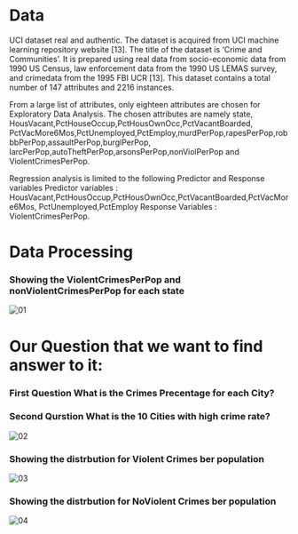 # Data 
 UCI dataset  real and authentic. The dataset is acquired from UCI machine learning repository website [13]. The title of
the dataset is ‘Crime and Communities’. It is prepared using real data from socio-economic data from 1990 US Census, law  enforcement data from the 1990 US LEMAS survey, and crimedata from the 1995 FBI UCR [13]. This dataset contains a total number of 147 attributes and 2216 instances.

From a large list of attributes, only eighteen attributes are chosen for Exploratory Data Analysis. The chosen attributes are namely state, HousVacant,PctHouseOccup,PctHousOwnOcc,PctVacantBoarded, PctVacMore6Mos,PctUnemployed,PctEmploy,murdPerPop,rapesPerPop,robbbPerPop,assaultPerPop,burglPerPop, larcPerPop,autoTheftPerPop,arsonsPerPop,nonViolPerPop and ViolentCrimesPerPop.

Regression analysis is limited to the following Predictor and Response variables Predictor variables : HousVacant,PctHousOccup,PctHousOwnOcc,PctVacantBoarded,PctVacMore6Mos, PctUnemployed,PctEmploy Response Variables : ViolentCrimesPerPop.

# Data Processing
### Showing the ViolentCrimesPerPop and nonViolentCrimesPerPop for each state
![01](https://user-images.githubusercontent.com/68142873/195044472-77716233-dc66-4ae2-849b-f7a1eb5f8444.PNG)

# Our Question that we want to find answer to it:

### First Question What is the Crimes Precentage for each City?
### Second Qurstion What is the 10 Cities with high crime rate?

![02](https://user-images.githubusercontent.com/68142873/195046207-701e0579-aa8d-44c2-8c2b-ea2e3a9f1001.PNG)


### Showing the distrbution for Violent Crimes ber population
![03](https://user-images.githubusercontent.com/68142873/195046634-5176e51c-5e1a-4c2a-a398-d79e8672eb57.PNG)

### Showing the distrbution for NoViolent Crimes ber population
![04](https://user-images.githubusercontent.com/68142873/195046658-e6c3b169-62c3-4ae4-ad70-2d4cc47333d6.PNG)


